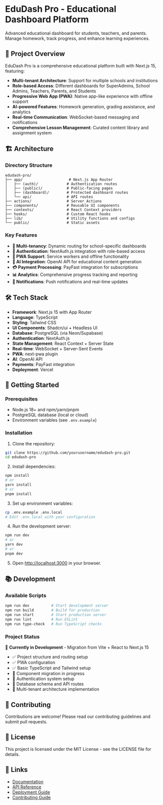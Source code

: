 # EduDash Pro - Educational Dashboard Platform

Advanced educational dashboard for students, teachers, and parents. Manage homework, track progress, and enhance learning experiences.

## 🚀 Project Overview

EduDash Pro is a comprehensive educational platform built with Next.js 15, featuring:

- **Multi-tenant Architecture**: Support for multiple schools and institutions
- **Role-based Access**: Different dashboards for SuperAdmins, School Admins, Teachers, Parents, and Students
- **Progressive Web App (PWA)**: Native app-like experience with offline support
- **AI-powered Features**: Homework generation, grading assistance, and analytics
- **Real-time Communication**: WebSocket-based messaging and notifications
- **Comprehensive Lesson Management**: Curated content library and assignment system

## 🏗️ Architecture

### Directory Structure

```
edudash-pro/
├── app/                     # Next.js App Router
│   ├── (auth)/             # Authentication routes
│   ├── (public)/           # Public-facing pages
│   ├── (dashboard)/        # Protected dashboard routes
│   └── api/                # API routes
├── actions/                # Server Actions
├── components/             # Reusable UI components
├── contexts/               # React Context providers
├── hooks/                  # Custom React hooks
├── lib/                    # Utility functions and configs
└── public/                 # Static assets
```

### Key Features

- **🏫 Multi-tenancy**: Dynamic routing for school-specific dashboards
- **🔐 Authentication**: NextAuth.js integration with role-based access
- **📱 PWA Support**: Service workers and offline functionality
- **🤖 AI Integration**: OpenAI API for educational content generation
- **💳 Payment Processing**: PayFast integration for subscriptions
- **📊 Analytics**: Comprehensive progress tracking and reporting
- **🔔 Notifications**: Push notifications and real-time updates

## 🛠️ Tech Stack

- **Framework**: Next.js 15 with App Router
- **Language**: TypeScript
- **Styling**: Tailwind CSS
- **UI Components**: Shadcn/ui + Headless UI
- **Database**: PostgreSQL (via Neon/Supabase)
- **Authentication**: NextAuth.js
- **State Management**: React Context + Server State
- **Real-time**: WebSocket + Server-Sent Events
- **PWA**: next-pwa plugin
- **AI**: OpenAI API
- **Payments**: PayFast integration
- **Deployment**: Vercel

## 🚀 Getting Started

### Prerequisites

- Node.js 18+ and npm/yarn/pnpm
- PostgreSQL database (local or cloud)
- Environment variables (see `.env.example`)

### Installation

1. Clone the repository:
```bash
git clone https://github.com/yourusername/edudash-pro.git
cd edudash-pro
```

2. Install dependencies:
```bash
npm install
# or
yarn install
# or
pnpm install
```

3. Set up environment variables:
```bash
cp .env.example .env.local
# Edit .env.local with your configuration
```

4. Run the development server:
```bash
npm run dev
# or
yarn dev
# or
pnpm dev
```

5. Open [http://localhost:3000](http://localhost:3000) in your browser.

## 📚 Development

### Available Scripts

```bash
npm run dev          # Start development server
npm run build        # Build for production
npm run start        # Start production server
npm run lint         # Run ESLint
npm run type-check   # Run TypeScript checks
```

### Project Status

🚧 **Currently in Development** - Migration from Vite + React to Next.js 15

- ✅ Project structure and routing setup
- ✅ PWA configuration
- ✅ Basic TypeScript and Tailwind setup
- 🔄 Component migration in progress
- 🔄 Authentication system setup
- 🔄 Database schema and API routes
- 🔄 Multi-tenant architecture implementation

## 🤝 Contributing

Contributions are welcome! Please read our contributing guidelines and submit pull requests.

## 📄 License

This project is licensed under the MIT License - see the LICENSE file for details.

## 🔗 Links

- [Documentation](docs/)
- [API Reference](docs/api/)
- [Deployment Guide](docs/deployment/)
- [Contributing Guide](CONTRIBUTING.md)
